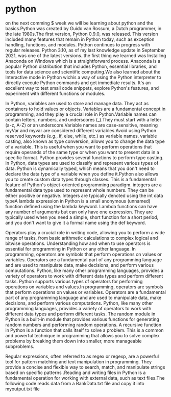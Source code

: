 # python
on the next comming $ week we will be learning about python and the basics.Python was created by Guido van Rossum, a Dutch programmer, in the late 1980s.The first version, Python 0.9.0, was released. This version included many features that remain in Python today, such as exception handling, functions, and modules. Python continues to progress with regular releases. Python 3.10, as of my last knowledge update in September 2021, was one of the latest versions..the first thing we learned was Installing Anaconda on Windows which is a straightforward process. Anaconda is a popular Python distribution that includes Python, essential libraries, and tools for data science and scientific computing.We also learned about the Interactive mode in Python  wichis a way of using the Python interpreter to directly execute Python commands and get immediate results. It's an excellent way to test small code snippets, explore Python's features, and experiment with different functions or modules.

 In Python, variables are used to store and manage data. They act as containers to hold values or objects. Variables are a fundamental concept in programming, and they play a crucial role in Python.Variable names can contain letters, numbers, and underscores (_).They must start with a letter (a-z, A-Z) or an underscore.Variable names are case-sensitive, meaning myVar and myvar are considered different variables.Avoid using Python reserved keywords (e.g., if, else, while, etc.) as variable names. variable casting, also known as type conversion, allows you to change the data type of a variable. This is useful when you want to perform operations that require operands of the same type or when you want to present data in a specific format. Python provides several functions to perform type casting. In Python, data types are used to classify and represent various types of data. Python is dynamically typed, which means that you don't need to declare the data type of a variable when you define it.Python also allows you to create custom data types through classes. This is a fundamental feature of Python's object-oriented programming paradigm. integers are a fundamental data type used to represent whole numbers. They can be either positive or negative. Integers are typically denoted using the int data typeA lambda expression in Python is a small anonymous (unnamed) function defined using the lambda keyword. Lambda functions can have any number of arguments but can only have one expression. They are typically used when you need a simple, short function for a short period, and you don't want to give it a formal name using the def keyword.

 Operators play a crucial role in writing code, allowing you to perform a wide range of tasks, from basic arithmetic calculations to complex logical and bitwise operations. Understanding how and when to use operators is essential for programming in Python or any other language. In programming, operators are symbols that perform operations on values or variables. Operators are a fundamental part of any programming language and are used to manipulate data, make decisions, and perform various computations. Python, like many other programming languages, provides a variety of operators to work with different data types and perform different tasks. Python supports various types of operators for performing operations on variables and values.In programming, operators are symbols that perform operations on values or variables. Operators are a fundamental part of any programming language and are used to manipulate data, make decisions, and perform various computations. Python, like many other programming languages, provides a variety of operators to work with different data types and perform different tasks. The random module in Python is a built-in module that provides various functions for generating random numbers and performing random operations. A recursive function in Python is a function that calls itself to solve a problem. This is a common and powerful technique in programming that allows you to solve complex problems by breaking them down into smaller, more manageable subproblems.

Regular expressions, often referred to as regex or regexp, are a powerful tool for pattern matching and text manipulation in programming. They provide a concise and flexible way to search, match, and manipulate strings based on specific patterns .Reading and writing files in Python is a fundamental operation for working with external data, such as text 
 files.The following code reads data from a BankData.txt file and copy it into myoutput.txt file 

 
